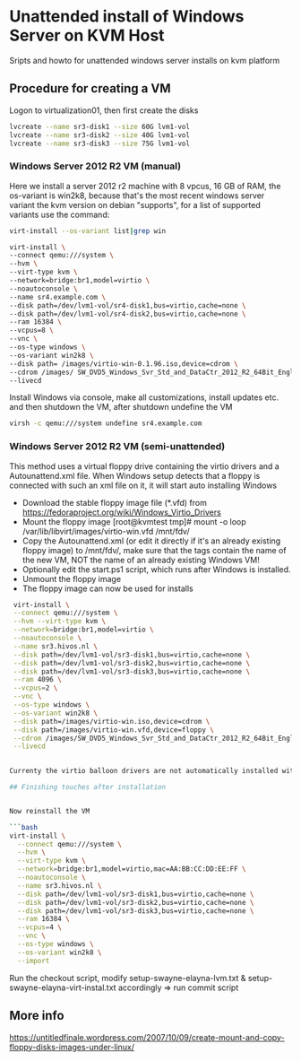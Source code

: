 # Unattended install of Windows Server on KVM Host
Sripts and howto for unattended windows server installs on kvm platform

## Procedure for creating a VM

Logon to virtualization01, then first create the disks

```bash
lvcreate --name sr3-disk1 --size 60G lvm1-vol
lvcreate --name sr3-disk2 --size 40G lvm1-vol
lvcreate --name sr3-disk3 --size 75G lvm1-vol
```

### Windows Server 2012 R2 VM (manual)

Here we install a server 2012 r2 machine with 8 vpcus, 16 GB of RAM, the os-variant is win2k8, because that's the most recent windows server variant the kvm version on debian "supports", for a list of supported variants use the command:

```bash
virt-install --os-variant list|grep win
```


```bash
virt-install \
--connect qemu:///system \
--hvm \
--virt-type kvm \
--network=bridge:br1,model=virtio \
--noautoconsole \
--name sr4.example.com \
--disk path=/dev/lvm1-vol/sr4-disk1,bus=virtio,cache=none \
--disk path=/dev/lvm1-vol/sr4-disk2,bus=virtio,cache=none \
--ram 16384 \
--vcpus=8 \
--vnc \
--os-type windows \
--os-variant win2k8 \
--disk path= /images/virtio-win-0.1.96.iso,device=cdrom \
--cdrom /images/ SW_DVD5_Windows_Svr_Std_and_DataCtr_2012_R2_64Bit_English_Core_MLF_X19-05182.ISO \
--livecd
```


Install Windows via console, make all customizations, install updates  etc. and then shutdown the VM, after shutdown undefine the VM


```bash
virsh -c qemu:///system undefine sr4.example.com
````

### Windows Server 2012 R2 VM (semi-unattended)

This method uses a virtual floppy drive containing the virtio drivers and a Autounattend.xml file. When Windows setup detects that a floppy is connected with such an xml file on it, it will start auto installing Windows

- Download the stable floppy image file (*.vfd) from https://fedoraproject.org/wiki/Windows_Virtio_Drivers 
- Mount the floppy image [root@kvmtest tmp]# mount -o loop /var/lib/libvirt/images/virtio-win.vfd /mnt/fdv/
- Copy the Autounattend.xml (or edit it directly if it's an already existing floppy image) to /mnt/fdv/, make sure that the <Computername> tags contain the name of the new VM, NOT the name of an already existing Windows VM!
- Optionally edit the start.ps1 script, which runs after Windows is installed.
- Unmount the floppy image
- The floppy image can now be used for installs

```bash
 virt-install \
 --connect qemu:///system \
 --hvm --virt-type kvm \
 --network=bridge:br1,model=virtio \
 --noautoconsole \
 --name sr3.hivos.nl \
 --disk path=/dev/lvm1-vol/sr3-disk1,bus=virtio,cache=none \
 --disk path=/dev/lvm1-vol/sr3-disk2,bus=virtio,cache=none \
 --disk path=/dev/lvm1-vol/sr3-disk3,bus=virtio,cache=none \
 --ram 4096 \
 --vcpus=2 \
 --vnc \
 --os-type windows \
 --os-variant win2k8 \
 --disk path=/images/virtio-win.iso,device=cdrom \
 --disk path=/images/virtio-win.vfd,device=floppy \
 --cdrom /images/SW_DVD5_Windows_Svr_Std_and_DataCtr_2012_R2_64Bit_English_Core_MLF_X19-05182.ISO \
 --livecd

 
Currenty the virtio balloon drivers are not automatically installed with the floppy process, so these need to be manually installed after the install is finished.

## Finishing touches after installation


Now reinstall the VM

```bash
virt-install \
  --connect qemu:///system \
  --hvm \
  --virt-type kvm \
  --network=bridge:br1,model=virtio,mac=AA:BB:CC:DD:EE:FF \
  --noautoconsole \
  --name sr3.hivos.nl \
  --disk path=/dev/lvm1-vol/sr3-disk1,bus=virtio,cache=none \
  --disk path=/dev/lvm1-vol/sr3-disk2,bus=virtio,cache=none \
  --disk path=/dev/lvm1-vol/sr3-disk3,bus=virtio,cache=none \
  --ram 16384 \
  --vcpus=4 \
  --vnc \
  --os-type windows \
  --os-variant win2k8 \
  --import
```

Run the checkout script, modify setup-swayne-elayna-lvm.txt & setup-swayne-elayna-virt-instal.txt accordingly => run commit script

## More info

https://untitledfinale.wordpress.com/2007/10/09/create-mount-and-copy-floppy-disks-images-under-linux/
